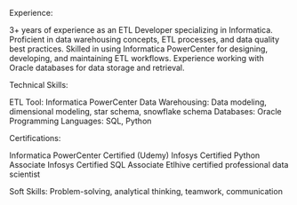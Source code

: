 Experience:

3+ years of experience as an ETL Developer specializing in Informatica.
Proficient in data warehousing concepts, ETL processes, and data quality best practices.
Skilled in using Informatica PowerCenter for designing, developing, and maintaining ETL workflows.
Experience working with Oracle databases for data storage and retrieval.

Technical Skills:

ETL Tool: Informatica PowerCenter
Data Warehousing: Data modeling, dimensional modeling, star schema, snowflake schema
Databases: Oracle
Programming Languages: SQL, Python



Certifications: 

Informatica PowerCenter Certified (Udemy)
Infosys Certified  Python Associate
Infosys Certified  SQL Associate
Etlhive certified professional data scientist   


Soft Skills: Problem-solving, analytical thinking, teamwork, communication

<!---
nishdp/nishdp is a ✨ special ✨ repository because its `README.md` (this file) appears on your GitHub profile.
You can click the Preview link to take a look at your changes.
--->
